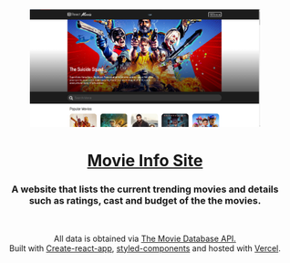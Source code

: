 <div align="center">
  <img alt="Logo" src="https://raw.githubusercontent.com/xk2800/Movie-Site-Learning-Reactjs/master/src/images/homepage-preview.png" width="80%" />
</div>
<div align="center">
  <h1><a href="https://movie-site-reactjs.vercel.app/" target="_blank">Movie Info Site</a></h1>
  <h3>A website that lists the current trending movies and details such as ratings, cast and budget of the the movies.</h3>
</div>
<br />
<p align="center">
  All data is obtained via <a href="https://www.themoviedb.org/" >The Movie Database API.</a> <br />
  Built with <a href="https://reactjs.org/docs/create-a-new-react-app.html">Create-react-app</a>, <a href="https://styled-components.com/">styled-components</a> and hosted with <a href="https://vercel.com/">Vercel</a>.
</p>
